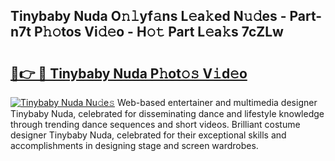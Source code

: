 ## Tinybaby Nuda O𝚗𝚕yf𝚊ns L𝚎a𝚔ed N𝚞𝚍es - Part-n7t P𝚑𝚘tos Vi𝚍𝚎o - H𝚘𝚝 Part L𝚎a𝚔s 7cZLw

# <h2><a href="http://kfcax6.oniu.top/?m=Tinybaby+Nuda">🔗👉 🔴 Tinybaby Nuda P𝚑ot𝚘𝚜 V𝚒d𝚎o</a></h2>

[![Tinybaby Nuda Nu𝚍e𝚜](https://i.imgur.com/0qMVB7G.gif)](http://kfcax6.oniu.top/?m=Tinybaby+Nuda)
Web-based entertainer and multimedia designer Tinybaby Nuda, celebrated for disseminating dance and lifestyle knowledge through trending dance sequences and short videos. Brilliant costume designer Tinybaby Nuda, celebrated for their exceptional skills and accomplishments in designing stage and screen wardrobes.  

